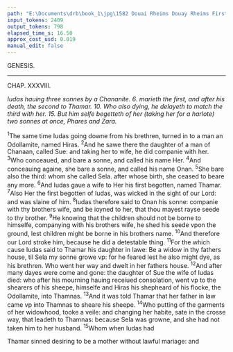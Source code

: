 ```yaml
---
path: "E:\Documents\drb\book_1\jpg\1582 Douai Rheims Douay Rheims First Edition  1 of 3 1609 Old Testament.pdf-139.jpg"
input_tokens: 2409
output_tokens: 798
elapsed_time_s: 16.50
approx_cost_usd: 0.019
manual_edit: false
---
```

GENESIS.

---

CHAP. XXXVIII.

*Iudas hauing three sonnes by a Chananite. 6. marieth the first, and after his death, the second to Thamar. 10. Who also dying, he delayeth to match the third with her. 15. But him selfe begetteth of her (taking her for a harlote) two sonnes at once, Phares and Zara.*

<sup>1</sup>The same time Iudas going downe from his brethren, turned in to a man an Odollamite, named Hiras. <sup>2</sup>And he sawe there the daughter of a man of Chanaan, called Sue: and taking her to wife, he did companie with her. <sup>3</sup>Who conceaued, and bare a sonne, and called his name Her. <sup>4</sup>And conceauing againe, she bare a sonne, and called his name Onan. <sup>5</sup>She bare also the third: whom she called Sela. after whose birth, she ceased to beare any more. <sup>6</sup>And Iudas gaue a wife to Her his first begotten, named Thamar. <sup>7</sup>Also Her the first begotten of Iudas, was wicked in the sight of our Lord: and was slaine of him. <sup>8</sup>Iudas therefore said to Onan his sonne: companie with thy brothers wife, and be ioyned to her, that thou mayest rayse seede to thy brother. <sup>9</sup>He knowing that the children should not be borne to himselfe, companying with his brothers wife, he shed his seede vpon the ground, lest children might be borne in his brothers name. <sup>10</sup>And therefore our Lord stroke him, because he did a detestable thing. <sup>11</sup>For the which cause Iudas said to Thamar his daughter in lawe: Be a widow in thy fathers house, til Sela my sonne growe vp: for he feared lest he also might dye, as his brethren. Who went her way and dwelt in her fathers house. <sup>12</sup>And after many dayes were come and gone: the daughter of Sue the wife of Iudas died: who after his mourning hauing receiued consolation, went vp to the shearers of his sheepe, himselfe and Hiras his shepheard of his flocke, the Odollamite, into Thamnas. <sup>13</sup>And it was told Thamar that her father in law came vp into Thamnas to sheare his sheepe. <sup>14</sup>Who putting of the garments of her widowhood, tooke a veile: and changing her habite, sate in the crosse way, that leadeth to Thamnas: because Sela was growne, and she had not taken him to her husband. <sup>15</sup>Whom when Iudas had

[^1]: Moyses in serting here this historie, because Christ should be borne of the genealogie of Iudas & Pha res. Mat. 1.

<aside>Thamar sinned desiring to be a mother without lawful mariage: and</aside>